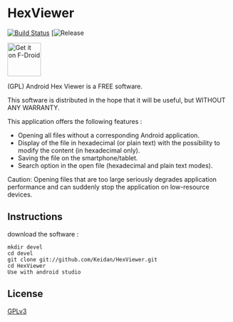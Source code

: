 # HexViewer
[![Build Status](https://travis-ci.com/Keidan/HexViewer.svg?branch=master)](https://travis-ci.com/Keidan/HexViewer)
[![Release](https://img.shields.io/github/v/release/Keidan/HexViewer.svg?logo=github)

[<img src="https://fdroid.gitlab.io/artwork/badge/get-it-on.png"
    alt="Get it on F-Droid"
    height="75">](https://f-droid.org/packages/fr.ralala.hexviewer)


(GPL) Android Hex Viewer is a FREE software.

This software is distributed in the hope that it will be useful, but WITHOUT ANY WARRANTY.

This application offers the following features :
* Opening all files without a corresponding Android application.
* Display of the file in hexadecimal (or plain text) with the possibility to modify the content (in hexadecimal only).
* Saving the file on the smartphone/tablet.
* Search option in the open file (hexadecimal and plain text modes).

Caution: Opening files that are too large seriously degrades application performance and can suddenly stop the application on low-resource devices.

## Instructions


download the software :

	mkdir devel
	cd devel
	git clone git://github.com/Keidan/HexViewer.git
	cd HexViewer
 	Use with android studio 



## License

[GPLv3](https://github.com/Keidan/HexViewer/blob/master/license.txt)
